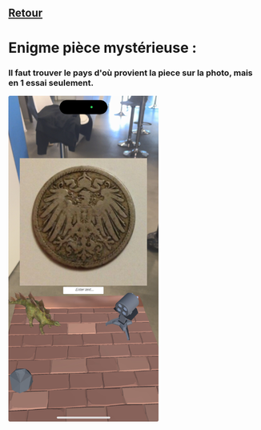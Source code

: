 ## [Retour](/ressources/Enigmes.md)

# Enigme pièce mystérieuse :
  
  ### Il faut trouver le pays d'où provient la piece sur la photo, mais en 1 essai seulement.

  <img src="/Images/piece.jpeg" alt="Morse" width="300">
